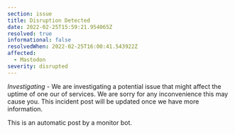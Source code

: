 ```yaml
---
section: issue
title: Disruption Detected
date: 2022-02-25T15:59:21.954065Z
resolved: true
informational: false
resolvedWhen: 2022-02-25T16:00:41.543922Z
affected:
  - Mastodon
severity: disrupted
---
```

*Investigating* - We are investigating a potential issue that might affect the uptime of one our of services. We are sorry for any inconvenience this may cause you. This incident post will be updated once we have more information.

This is an automatic post by a monitor bot.
        